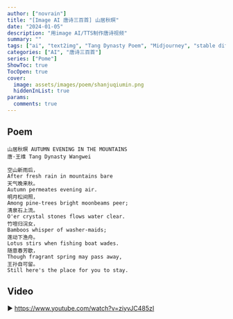 ```yaml
---
author: ["novrain"]
title: "[Image AI 唐诗三百首] 山居秋暝"
date: "2024-01-05"
description: "用image AI/TTS制作唐诗视频"
summary: ""
tags: ["ai", "text2img", "Tang Dynasty Poem", "Midjourney", "stable diffusion"]
categories: ["AI", "唐诗三百首"]
series: ["Pome"]
ShowToc: true
TocOpen: true
cover:
  image: assets/images/poem/shanjuqiumin.png
  hiddenInList: true
params:
  comments: true
---
```


## Poem

```text
山居秋暝 AUTUMN EVENING IN THE MOUNTAINS
唐·王维 Tang Dynasty Wangwei

空山新雨后，
After fresh rain in mountains bare
天气晚来秋。
Autumn permeates evening air.
明月松间照，
Among pine-trees bright moonbeams peer;
清泉石上流。
O'er crystal stones flows water clear.
竹喧归浣女，
Bamboos whisper of washer-maids;
莲动下渔舟。
Lotus stirs when fishing boat wades.
随意春芳歇，
Though fragrant spring may pass away,
王孙自可留。
Still here's the place for you to stay.
```

## Video

▶️ https://www.youtube.com/watch?v=ziyvJC485zI

